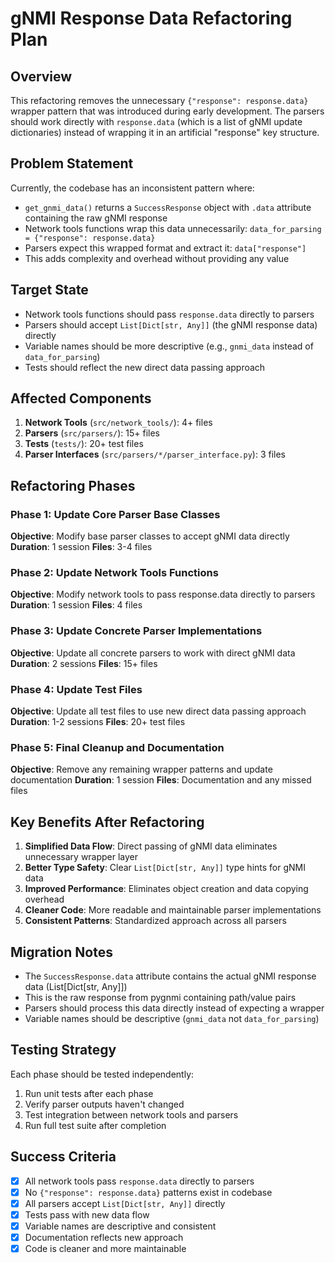 # gNMI Response Data Refactoring Plan

## Overview

This refactoring removes the unnecessary `{"response": response.data}` wrapper pattern that was introduced during early development. The parsers should work directly with `response.data` (which is a list of gNMI update dictionaries) instead of wrapping it in an artificial "response" key structure.

## Problem Statement

Currently, the codebase has an inconsistent pattern where:

- `get_gnmi_data()` returns a `SuccessResponse` object with `.data` attribute containing the raw gNMI response
- Network tools functions wrap this data unnecessarily: `data_for_parsing = {"response": response.data}`
- Parsers expect this wrapped format and extract it: `data["response"]`
- This adds complexity and overhead without providing any value

## Target State

- Network tools functions should pass `response.data` directly to parsers
- Parsers should accept `List[Dict[str, Any]]` (the gNMI response data) directly
- Variable names should be more descriptive (e.g., `gnmi_data` instead of `data_for_parsing`)
- Tests should reflect the new direct data passing approach

## Affected Components

1. **Network Tools** (`src/network_tools/`): 4+ files
2. **Parsers** (`src/parsers/`): 15+ files
3. **Tests** (`tests/`): 20+ test files
4. **Parser Interfaces** (`src/parsers/*/parser_interface.py`): 3 files

## Refactoring Phases

### Phase 1: Update Core Parser Base Classes

**Objective**: Modify base parser classes to accept gNMI data directly
**Duration**: 1 session
**Files**: 3-4 files

### Phase 2: Update Network Tools Functions

**Objective**: Modify network tools to pass response.data directly to parsers
**Duration**: 1 session
**Files**: 4 files

### Phase 3: Update Concrete Parser Implementations

**Objective**: Update all concrete parsers to work with direct gNMI data
**Duration**: 2 sessions
**Files**: 15+ files

### Phase 4: Update Test Files

**Objective**: Update all test files to use new direct data passing approach
**Duration**: 1-2 sessions
**Files**: 20+ test files

### Phase 5: Final Cleanup and Documentation

**Objective**: Remove any remaining wrapper patterns and update documentation
**Duration**: 1 session
**Files**: Documentation and any missed files

## Key Benefits After Refactoring

1. **Simplified Data Flow**: Direct passing of gNMI data eliminates unnecessary wrapper layer
2. **Better Type Safety**: Clear `List[Dict[str, Any]]` type hints for gNMI data
3. **Improved Performance**: Eliminates object creation and data copying overhead
4. **Cleaner Code**: More readable and maintainable parser implementations
5. **Consistent Patterns**: Standardized approach across all parsers

## Migration Notes

- The `SuccessResponse.data` attribute contains the actual gNMI response data (List[Dict[str, Any]])
- This is the raw response from pygnmi containing path/value pairs
- Parsers should process this data directly instead of expecting a wrapper
- Variable names should be descriptive (`gnmi_data` not `data_for_parsing`)

## Testing Strategy

Each phase should be tested independently:

1. Run unit tests after each phase
2. Verify parser outputs haven't changed
3. Test integration between network tools and parsers
4. Run full test suite after completion

## Success Criteria

- [x] All network tools pass `response.data` directly to parsers
- [x] No `{"response": response.data}` patterns exist in codebase
- [x] All parsers accept `List[Dict[str, Any]]` directly
- [x] Tests pass with new data flow
- [x] Variable names are descriptive and consistent
- [x] Documentation reflects new approach
- [x] Code is cleaner and more maintainable
